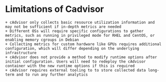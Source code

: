 # Limitations of Cadvisor
    + cAdvisor only collects basic resource utilization information and may not be sufficient if in-depth metrics are needed
    + Different OSs will require specific configurations to gather metrics, such as running in privileged mode for RHEL and CentOS, or enabling memory cgroups in Debian
    + Collecting metrics for custom hardware like GPUs requires additional configuration, which will differ depending on the underlying infrastructure
    + cAdvisor does not provide a method to modify runtime options after initial configuration. Users will need to redeploy the cAdvisor container with the new runtime options if this is required
    + cAdvisor requires external tooling to to store collected data long-term and to run any further analytics
